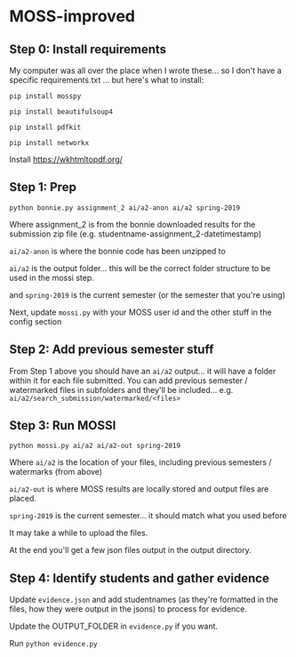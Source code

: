 # MOSS-improved

## Step 0: Install requirements

My computer was all over the place when I wrote these... so I don't have a specific requirements.txt ... but here's what to install:

`pip install mosspy`

`pip install beautifulsoup4`

`pip install pdfkit`

`pip install networkx`

Install https://wkhtmltopdf.org/

## Step 1: Prep

`python bonnie.py assignment_2 ai/a2-anon ai/a2 spring-2019`

Where assignment_2 is from the bonnie downloaded results for the submission zip file (e.g. studentname-assignment_2-datetimestamp)

`ai/a2-anon` is where the bonnie code has been unzipped to

`ai/a2` is the output folder... this will be the correct folder structure to be used in the mossi step.

and `spring-2019` is the current semester (or the semester that you're using)

Next, update `mossi.py` with your MOSS user id and the other stuff in the config section

## Step 2: Add previous semester stuff

From Step 1 above you should have an `ai/a2` output... it will have a folder within it for each file submitted.  You can add previous semester / watermarked files in subfolders and they'll be included... e.g. `ai/a2/search_submission/watermarked/<files>`

## Step 3: Run MOSSI

`python mossi.py ai/a2 ai/a2-out spring-2019`

Where `ai/a2` is the location of your files, including previous semesters / watermarks (from above)

`ai/a2-out` is where MOSS results are locally stored and output files are placed.

`spring-2019` is the current semester... it should match what you used before

It may take a while to upload the files.

At the end you'll get a few json files output in the output directory.

## Step 4: Identify students and gather evidence

Update `evidence.json` and add studentnames (as they're formatted in the files, how they were output in the jsons) to process for evidence.

Update the OUTPUT_FOLDER in `evidence.py` if you want.

Run `python evidence.py`
